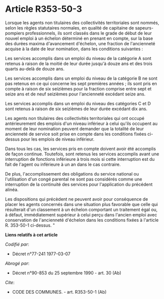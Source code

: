 # Article R353-50-3

Lorsque les agents non titulaires des collectivités territoriales sont nommés, selon les règles statutaires normales, en
qualité de capitaine de sapeurs-pompiers professionnels, ils sont classés dans le grade de début de leur nouvel emploi à un
échelon déterminé en prenant en compte, sur la base des durées maxima d'avancement d'échelon, une fraction de l'ancienneté
acquise à la date de leur nomination, dans les conditions suivantes :

Les services accomplis dans un emploi du niveau de la catégorie A sont retenus à raison de la moitié de leur durée jusqu'à
douze ans et des trois quarts au-delà de douze ans.

Les services accomplis dans un emploi du niveau de la catégorie B ne sont pas retenus en ce qui concerne les sept premières
années ; ils sont pris en compte à raison de six seizièmes pour la fraction comprise entre sept et seize ans et de neuf
seizièmes pour l'ancienneté excédant seize ans.

Les services accomplis dans un emploi du niveau des catégories C et D sont retenus à raison de six seizièmes de leur durée
excédant dix ans.

Les agents non titulaires des collectivités territoriales qui ont occupé antérieurement des emplois d'un niveau inférieur à
celui qu'ils occupent au moment de leur nomination peuvent demander que la totalité de leur ancienneté de service soit prise
en compte dans les conditions fixées ci-dessus pour les emplois de niveau inférieur.

Dans tous les cas, les services pris en compte doivent avoir été accomplis de façon continue. Toutefois, sont retenus les
services accomplis avant une interruption de fonctions inférieure à trois mois si cette interruption est du fait de l'agent
ou inférieure à un an dans le cas contraire.

De plus, l'accomplissement des obligations du service national ou l'utilisation d'un congé parental ne sont pas considérés
comme une interruption de la continuité des services pour l'application du précédent alinéa.

Les dispositions qui précèdent ne peuvent avoir pour conséquence de placer les agents concernés dans une situation plus
favorable que celle qui résulterait d'un classement à un échelon comportant un traitement égal ou, à défaut, immédiatement
supérieur à celui perçu dans l'ancien emploi avec conservation de l'ancienneté d'échelon dans les conditions fixées à
l'article R. 353-50-1 ci-dessus. "

**Liens relatifs à cet article**

_Codifié par_:

  - Décret n°77-241 1977-03-07

_Abrogé par_:

  - Décret n°90-853 du 25 septembre 1990 - art. 30 (Ab)

_Cite_:

  - CODE DES COMMUNES. - art. R353-50-1 (Ab)
